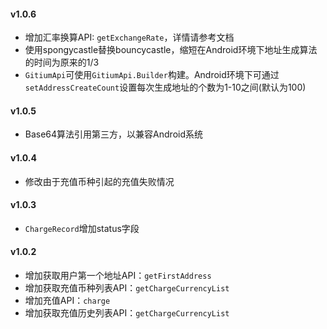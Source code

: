 #### v1.0.6
- 增加汇率换算API: `getExchangeRate`，详情请参考文档
- 使用spongycastle替换bouncycastle，缩短在Android环境下地址生成算法的时间为原来的1/3
- `GitiumApi`可使用`GitiumApi.Builder`构建。Android环境下可通过`setAddressCreateCount`设置每次生成地址的个数为1-10之间(默认为100)
#### v1.0.5
- Base64算法引用第三方，以兼容Android系统
#### v1.0.4
- 修改由于充值币种引起的充值失败情况
#### v1.0.3
- `ChargeRecord`增加status字段
#### v1.0.2
- 增加获取用户第一个地址API：`getFirstAddress`
- 增加获取充值币种列表API：`getChargeCurrencyList`
- 增加充值API：`charge`
- 增加获取充值历史列表API：`getChargeCurrencyList`

